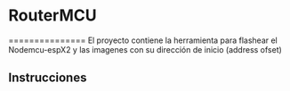 # RouterMCU
===============
El proyecto contiene la herramienta para flashear el Nodemcu-espX2 y las imagenes con su dirección de inicio (address ofset)

Instrucciones
---------------

